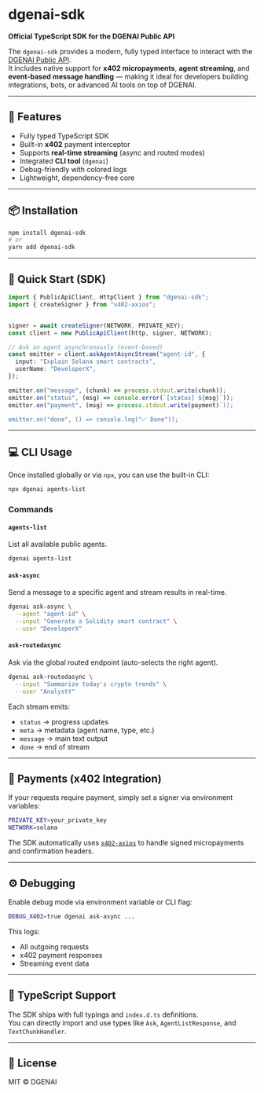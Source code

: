 # dgenai-sdk

**Official TypeScript SDK for the DGENAI Public API**

The `dgenai-sdk` provides a modern, fully typed interface to interact with the [DGENAI Public API](https://api.dgenai.io).  
It includes native support for **x402 micropayments**, **agent streaming**, and **event-based message handling** — making it ideal for developers building integrations, bots, or advanced AI tools on top of DGENAI.

---

## 🚀 Features

- Fully typed TypeScript SDK  
- Built-in **x402** payment interceptor  
- Supports **real-time streaming** (async and routed modes)  
- Integrated **CLI tool** (`dgenai`)  
- Debug-friendly with colored logs  
- Lightweight, dependency-free core  

---

## 📦 Installation

```bash
npm install dgenai-sdk
# or
yarn add dgenai-sdk
```

---

## 🧠 Quick Start (SDK)

```typescript
import { PublicApiClient, HttpClient } from "dgenai-sdk";
import { createSigner } from "x402-axios";


signer = await createSigner(NETWORK, PRIVATE_KEY);
const client = new PublicApiClient(http, signer, NETWORK);

// Ask an agent asynchronously (event-based)
const emitter = client.askAgentAsyncStream("agent-id", {
  input: "Explain Solana smart contracts",
  userName: "DeveloperX",
});

emitter.on("message", (chunk) => process.stdout.write(chunk));
emitter.on("status", (msg) => console.error(`[status] ${msg}`));
emitter.on("payment", (msg) => process.stdout.write(payment)`));

emitter.on("done", () => console.log("✅ Done"));
```

---

## 💻 CLI Usage

Once installed globally or via `npx`, you can use the built-in CLI:

```bash
npx dgenai agents-list
```

### Commands

#### `agents-list`
List all available public agents.

```bash
dgenai agents-list
```

#### `ask-async`
Send a message to a specific agent and stream results in real-time.

```bash
dgenai ask-async \
  --agent "agent-id" \
  --input "Generate a Solidity smart contract" \
  --user "DeveloperX"
```

#### `ask-routedasync`
Ask via the global routed endpoint (auto-selects the right agent).

```bash
dgenai ask-routedasync \
  --input "Summarize today's crypto trends" \
  --user "AnalystY"
```

Each stream emits:
- `status` → progress updates  
- `meta` → metadata (agent name, type, etc.)  
- `message` → main text output  
- `done` → end of stream  

---

## 🔐 Payments (x402 Integration)

If your requests require payment, simply set a signer via environment variables:

```bash
PRIVATE_KEY=your_private_key
NETWORK=solana
```

The SDK automatically uses [`x402-axios`](https://www.npmjs.com/package/x402-axios) to handle signed micropayments and confirmation headers.

---

## ⚙️ Debugging

Enable debug mode via environment variable or CLI flag:

```bash
DEBUG_X402=true dgenai ask-async ...
```

This logs:
- All outgoing requests  
- x402 payment responses  
- Streaming event data  

---

## 🧩 TypeScript Support

The SDK ships with full typings and `index.d.ts` definitions.  
You can directly import and use types like `Ask`, `AgentListResponse`, and `TextChunkHandler`.

---

## 🪪 License

MIT © DGENAI
